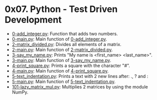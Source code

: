 # 0x07. Python - Test Driven Development

* [0-add_integer.py](./0-add_integer.py): Function that adds two numbers.
* [0-main.py](./0-main.py): Main function of [0-add_integer.py](./0-add_integer.py).
* [2-matrix_divided.py](./2-matrix_divided.py): Divides all elements of a matrix.
* [2-main.py](./2-main.py): Main function of [2-matrix_divided.py](./2-matrix_divided.py).
* [3-say_my_name.py](./3-say_my_name.py): Prints "My name is <first_name> <last_name>".
* [3-main.py](./3-main.py): Main function of [3-say_my_name.py](./3-say_my_name.py).
* [4-print_square.py](./4-print_square.py): Prints a square with the character "#".
* [4-main.py](./4-main.py): Main function of [4-print_square.py](./4-print_square.py).
* [5-text_indentation.py](./5-text_indentation.py): Prints a text with 2 new lines after: ., ? and :
* [5-main.py](./5-main.py): Main function of [5-text_indentation.py](./5-text_indentation.py).
* [101-lazy_matrix_mul.py](./101-lazy_matrix_mul.py): Multiplies 2 matrices by using the module NumPy.